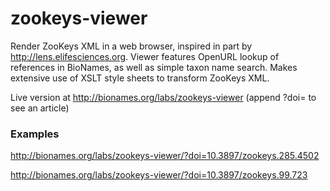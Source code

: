 zookeys-viewer
==============

Render ZooKeys XML in a web browser, inspired in part by http://lens.elifesciences.org. Viewer features OpenURL lookup of references in BioNames, as well as simple taxon name search. Makes extensive use of XSLT style sheets to transform ZooKeys XML.

Live version at http://bionames.org/labs/zookeys-viewer (append ?doi= to see an article)

### Examples

http://bionames.org/labs/zookeys-viewer/?doi=10.3897/zookeys.285.4502

http://bionames.org/labs/zookeys-viewer/?doi=10.3897/zookeys.99.723
